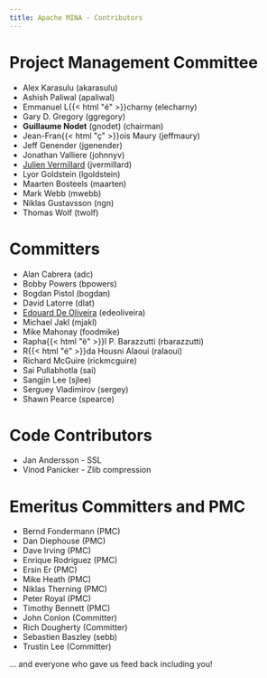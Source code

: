 ```yaml
---
title: Apache MINA - Contributors
---
```


# Project Management Committee

* Alex Karasulu (akarasulu)
* Ashish Paliwal (apaliwal)
* Emmanuel L{{< html "&eacute;" >}}charny (elecharny)
* Gary D. Gregory (ggregory)
* **Guillaume Nodet** (gnodet) (chairman)
* Jean-Fran{{< html "&ccedil;" >}}ois Maury (jeffmaury)
* Jeff Genender (jgenender)
* Jonathan Valliere (johnnyv)
* [Julien Vermillard](http://people.apache.org/~jvermillard/) (jvermillard)
* Lyor Goldstein (lgoldstein)
* Maarten Bosteels (maarten)
* Mark Webb (mwebb)
* Niklas Gustavsson (ngn)
* Thomas Wolf (twolf)

# Committers

* Alan Cabrera (adc)
* Bobby Powers (bpowers)
* Bogdan Pistol (bogdan)
* David Latorre (dlat)
* [Edouard De Oliveira](http://tedorg.free.fr/en/main.php) (edeoliveira)
* Michael Jakl (mjakl)
* Mike Mahonay (foodmike)
* Rapha{{< html "&euml;" >}}l P. Barazzutti (rbarazzutti)
* R{{< html "&eacute;" >}}da Housni Alaoui (ralaoui)
* Richard McGuire (rickmcguire)
* Sai Pullabhotla (sai)
* Sangjin Lee (sjlee)
* Serguey Vladimirov (sergey)
* Shawn Pearce (spearce)

# Code Contributors

* Jan Andersson - SSL
* Vinod Panicker - Zlib compression

# Emeritus Committers and PMC

* Bernd Fondermann (PMC)
* Dan Diephouse (PMC)
* Dave Irving (PMC)
* Enrique Rodriguez (PMC)
* Ersin Er (PMC)
* Mike Heath (PMC)
* Niklas Therning (PMC)
* Peter Royal (PMC)
* Timothy Bennett (PMC)
* John Conlon (Committer)
* Rich Dougherty (Committer)
* Sebastien Baszley (sebb)
* Trustin Lee (Committer)

... and everyone who gave us feed back including you!
